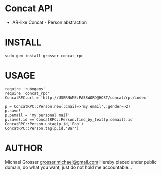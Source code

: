 Concat API
==========
 - AR-like Concat - Person abstraction

INSTALL
=======

    sudo gem install grosser-concat_rpc

USAGE
=====

    require 'rubygems'
    require 'concat_rpc'
    ConcatRPC.url = 'http://USERNAME:PASSWORD@HOST/concat/rpc/index'

    p = ConcatRPC::Person.new(:cmail=>'my email',:gender=>2)
    p.save!
    p.pemail = 'my personal mail'
    p.save!.id == ConcatRPC::Person.find_by_text(p.cemail).id
    ConcatRPC::Person.untag(p.id,'Foo')
    ConcatRPC::Person.tag(p.id,'Bar')

AUTHOR
======
Michael Grosser
grosser.michael@gmail.com
Hereby placed under public domain, do what you want, just do not hold me accountable...